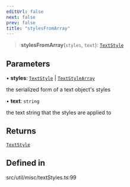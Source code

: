 ```yaml
---
editUrl: false
next: false
prev: false
title: "stylesFromArray"
---
```


> **stylesFromArray**(`styles`, `text`): [`TextStyle`](/api/type-aliases/textstyle/)

## Parameters

• **styles**: [`TextStyle`](/api/type-aliases/textstyle/) \| [`TextStyleArray`](/api/namespaces/util/type-aliases/textstylearray/)

the serialized form of a text object's styles

• **text**: `string`

the text string that the styles are applied to

## Returns

[`TextStyle`](/api/type-aliases/textstyle/)

## Defined in

src/util/misc/textStyles.ts:99

